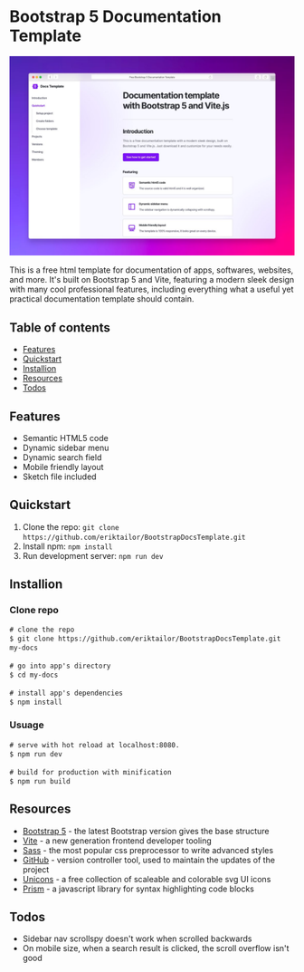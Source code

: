 # Bootstrap 5 Documentation Template
![Bootstrap 5 Documentation Template Screenshot](/screenshot.jpeg)

This is a free html template for documentation of apps, softwares, websites, and more. It's built on Bootstrap 5 and Vite, featuring a modern sleek design with many cool professional features, including everything what a useful yet practical documentation template should contain.

## Table of contents
- [Features](#features)
- [Quickstart](#quickstart)
- [Installion](#installion)
- [Resources](#resources)
- [Todos](#todos)

## Features
- Semantic HTML5 code
- Dynamic sidebar menu
- Dynamic search field
- Mobile friendly layout
- Sketch file included

## Quickstart
1. Clone the repo: `git clone https://github.com/eriktailor/BootstrapDocsTemplate.git`
2. Install npm: `npm install`
3. Run development server: `npm run dev`

## Installion
### Clone repo
```
# clone the repo
$ git clone https://github.com/eriktailor/BootstrapDocsTemplate.git my-docs

# go into app's directory
$ cd my-docs

# install app's dependencies
$ npm install
```
### Usuage
```
# serve with hot reload at localhost:8080.
$ npm run dev

# build for production with minification
$ npm run build
```

## Resources
- [Bootstrap 5](https://getbootstrap.com) - the latest Bootstrap version gives the base structure
- [Vite](https://vitejs.dev) - a new generation frontend developer tooling
- [Sass](https://vitejs.dev) - the most popular css preprocessor to write advanced styles
- [GitHub](https://vitejs.dev) - version controller tool, used to maintain the updates of the project
- [Unicons](https://vitejs.dev) - a free collection of scaleable and colorable svg UI icons
- [Prism](https://vitejs.dev) - a javascript library for syntax highlighting code blocks

## Todos
- Sidebar nav scrollspy doesn't work when scrolled backwards
- On mobile size, when a search result is clicked, the scroll overflow isn't good